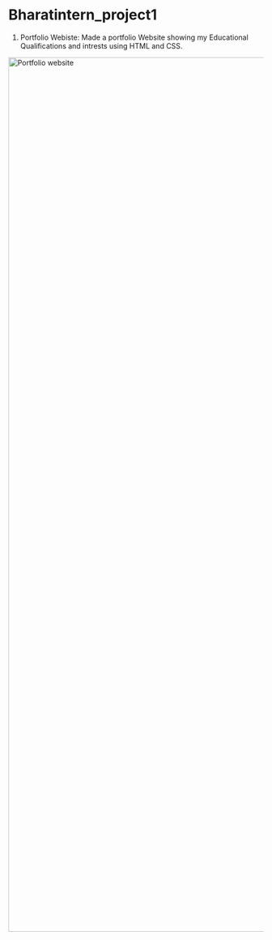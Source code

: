 # Bharatintern_project1

1. Portfolio Webiste: Made a portfolio Website showing my Educational Qualifications and intrests using HTML and CSS.
<img width="1728" alt="Portfolio website" src="https://github.com/chaudharypriyanshu2682/Bharatintern_project1/assets/88644454/2a04c178-d962-48ac-929f-b270aaad4dad">
